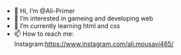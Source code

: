 - 👋 Hi, I’m @Ali-Primer
- 👀 I’m interested in gameing and developing web
- 🌱 I’m currently learning html and css
- 📫 How to reach me: Instagram:https://www.instagram.com/ali.mousavi465/

<!---
Ali-Primer/Ali-Primer is a ✨ special ✨ repository because its `README.md` (this file) appears on your GitHub profile.
You can click the Preview link to take a look at your changes.
--->
